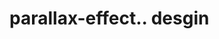# parallax-effect.. desgin                                                                                                                                                                                                                                                                                                                                                                                                                                                                                                                                                                                                                                                                           
